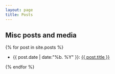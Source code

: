 ```yaml
---
layout: page
title: Posts
---
```


## Misc posts and media

{% for post in site.posts %}
  <ul><li>{{ post.date | date:"%b. %Y" }}: <a href="{{ post.url }}">{{ post.title }}</a></li></ul>
{% endfor %}

